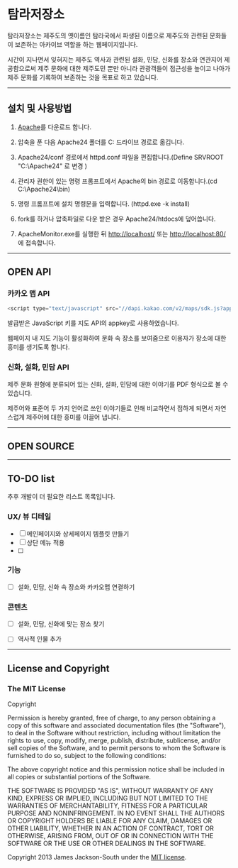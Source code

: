 # 탐라저장소

탐라저장소는 제주도의 옛이름인 탐라국에서 파생된 이름으로 제주도와 관련된 문화들이 보존하는 아카이브 역할을 하는 웹페이지입니다. 

시간이 지나면서 잊혀지는 제주도 역사과 관련된 설화, 민담, 신화를 장소와 연관지어 제공함으로써 제주 문화에 대한 제주도민 뿐만 아니라 관광객들이 접근성을 높이고 나아가 제주 문화를 기록하여 보존하는 것을 목표로 하고 있습니다.    
 
---
## 설치 및 사용방법



1. [Apache](https://www.apachelounge.com/download/)를 다운로드 합니다. 

2. 압축을 푼 다음 Apache24 폴더를 C: 드라이브 경로로 옮깁니다. 

3.  Apache24/conf 경로에서 httpd.conf 파일을 편집합니다.(Define SRVROOT "C:\Apache24" 로 변경 )

4. 관리자 권한이 있는 명령 프롬프트에서  Apache의 bin 경로로 이동합니다.(cd C:\Apache24\bin) 

5. 명령 프롬프트에 설치 명령문을 입력합니다. (httpd.exe -k install)

6. fork를 하거나 압축파일로 다운 받은 경우 Apache24/htdocs에 덮어씁니다. 

7. ApacheMonitor.exe를 실행한 뒤 <http://localhost/> 또는 <http://localhost:80/>에 접속합니다.   

---
## OPEN API
### 카카오 맵 API

```c
<script type="text/javascript" src="//dapi.kakao.com/v2/maps/sdk.js?appkey=발급받은 APP KEY를 넣으시면 됩니다."></script>
```
발급받은 JavaScript 키를 지도 API의 appkey로 사용하였습니다. 

웹페이지 내 지도 기능이 활성화하여 문화 속 장소를 보여줌으로 이용자가 장소에 대한 흥미를 생기도록 합니다.  

### 신화, 설화, 민담 API

제주 문화 원형에 분류되어 있는 신화, 설화, 민담에 대한 이야기를 PDF 형식으로 볼 수 있습니다. 

제주어와 표준어 두 가지 언어로 쓰인 이야기들로 인해 비교하면서 접하게 되면서 자연스럽게 제주어에 대한 흥미를 이끌어 냅니다. 

---
## OPEN SOURCE


---
## TO-DO list 

추후 개발이 더 필요한 리스트 목록입니다. 

### UX/ 뷰 디테일 
- [ ] 메인페이지와 상세페이지 템플릿 만들기 
- [ ] 상단 메뉴 적용 
- [ ]  

### 기능
- [ ] 설화, 민담, 신화 속 장소와 카카오맵 연결하기 

### 콘텐츠 
- [ ] 설화, 민담, 신화에 맞는 장소 찾기
- [ ] 역사적 인물 추가  



---

## License and Copyright
### The MIT License
Copyright <YEAR> <COPYRIGHT HOLDER>

Permission is hereby granted, free of charge, to any person obtaining a copy of this software and associated documentation files (the "Software"), to deal in the Software without restriction, including without limitation the rights to use, copy, modify, merge, publish, distribute, sublicense, and/or sell copies of the Software, and to permit persons to whom the Software is furnished to do so, subject to the following conditions:

The above copyright notice and this permission notice shall be included in all copies or substantial portions of the Software.

THE SOFTWARE IS PROVIDED "AS IS", WITHOUT WARRANTY OF ANY KIND, EXPRESS OR IMPLIED, INCLUDING BUT NOT LIMITED TO THE WARRANTIES OF MERCHANTABILITY, FITNESS FOR A PARTICULAR PURPOSE AND NONINFRINGEMENT. IN NO EVENT SHALL THE AUTHORS OR COPYRIGHT HOLDERS BE LIABLE FOR ANY CLAIM, DAMAGES OR OTHER LIABILITY, WHETHER IN AN ACTION OF CONTRACT, TORT OR OTHERWISE, ARISING FROM, OUT OF OR IN CONNECTION WITH THE SOFTWARE OR THE USE OR OTHER DEALINGS IN THE SOFTWARE.


Copyright 2013 James Jackson-South under the [MIT license](http://opensource.org/licenses/MIT).
